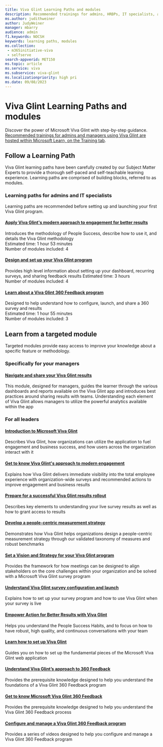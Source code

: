 ```yaml
---
title: Viva Glint Learning Paths and modules
description: Recommended trainings for admins, HRBPs, IT specialists, and managers using Viva Glint are hosted within Microsoft Learn.
ms.author: judithweiner
author: JudyWeiner
manager: mbarry
audience: admin
f1.keywords: NOCSH
keywords: learning paths, modules
ms.collection: 
 - m365initiative-viva
 - selfserve
search-appverid: MET150
ms.topic: article
ms.service: viva
ms.subservice: viva-glint
ms.localizationpriority: high pri
ms.date: 09/08/2023
---
```



# Viva Glint Learning Paths and modules
Discover the power of Microsoft Viva Glint with step-by-step guidance. [Recommended trainings for admins and managers using Viva Glint are hosted within Microsoft Learn, on the Training tab](https://learn.microsoft.com/training/browse/?terms=Viva%20Glint).

## Follow a Learning Path

Viva Glint learning paths have been carefully created by our Subject Matter Experts to provide a thorough self-paced and self-teachable learning experience. Learning paths are comprised of building blocks, referred to as modules.

### Learning paths for admins and IT specialists

Learning paths are recommended before setting up and launching your first Viva Glint program.

#### [Apply Viva Glint's modern approach to engagement for better results](https://learn.microsoft.com/training/paths/viva-glint-engagement/)
Introduces the methodology of People Success, describe how to use it, and details the Viva Glint methodology  
Estimated time: 1 hour 53 minutes  
Number of modules included: 4

#### [Design and set up your Viva Glint program]( https://learn.microsoft.com/training/paths/viva-glint-program-design-setup/)

Provides high level information about setting up your dashboard, recurring surveys, and sharing feedback results
Estimated time: 3 hours  
Number of modules included: 4

#### [Learn about a Viva Glint 360 Feedback program](https://learn.microsoft.com/training/paths/viva-glint-360-feedback%20program/)

Designed to help understand how to configure, launch, and share a 360 survey and results  
Estimated time: 1 hour 55 minutes  
Number of modules included: 3

## Learn from a targeted module
Targeted modules provide easy access to improve your knowledge about a specific feature or methodology.

### Specifically for your managers

#### [Navigate and share your Viva Glint results](https://learn.microsoft.com/training/modules/viva-glint-navigate-share-viva-glint-results/)
This module, designed for managers, guides the learner through the various dashboards and reports available on the Viva Glint app and introduces best practices around sharing results with teams. Understanding each element of Viva Glint allows managers to utilize the powerful analytics available within the app

### For all leaders

#### [Introduction to Microsoft Viva Glint](https://learn.microsoft.com/training/modules/viva-glint-introduction-viva-glint/)
Describes Viva Glint, how organizations can utilize the application to fuel engagement and business success, and how users across the organization interact with it

#### [Get to know Viva Glint's approach to modern engagement](https://learn.microsoft.com/training/modules/viva-glint-get-know-viva-glint-approach-modern-engagement/)
Explains how Viva Glint delivers immediate visibility into the total employee experience with organization-wide surveys and recommended actions to improve engagement and business results

#### [Prepare for a successful Viva Glint results rollout](https://learn.microsoft.com/training/modules/viva-glint-prepare-successful-results-rollout/)
Describes key elements to understanding your live survey results as well as how to grant access to results

#### [Develop a people-centric measurement strategy](https://learn.microsoft.com/training/modules/viva-glint-design-people-centric-measurement-strategy/)
Demonstrates how Viva Glint helps organizations design a people-centric measurement strategy through our validated taxonomy of measures and robust benchmarks

#### [Set a Vision and Strategy for your Viva Glint program](https://learn.microsoft.com/training/modules/viva-glint-set-vision-strategy/)
Provides the framework for how meetings can be designed to align stakeholders on the core challenges within your organization and be solved with a Microsoft Viva Glint survey program 

#### [Understand Viva Glint survey configuration and launch](https://learn.microsoft.com/training/modules/viva-glint-understand-viva-glint-survey-config-launch/)
Explains how to set up your survey program and how to use Viva Glint when your survey is live

#### [Empower Action for Better Results with Viva Glint]( https://learn.microsoft.com/training/modules/viva-glint-empower-action-better-results-viva-glint/)
Helps you understand the People Success Habits, and to focus on how to have robust, high quality, and continuous conversations with your team

#### [Learn how to set up Viva Glint](https://learn.microsoft.com/training/modules/viva-glint-learn-how-setup-viva-glint/)
Guides you on how to set up the fundamental pieces of the Microsoft Viva Glint web application 

#### [Understand Viva Glint’s approach to 360 Feedback](https://learn.microsoft.com/training/modules/viva-glint-understand-viva-glint-approach-360-feedback/)
Provides the prerequisite knowledge designed to help you understand the foundations of a Viva Glint 360 Feedback program

#### [Get to know Microsoft Viva Glint 360 Feedback](https://learn.microsoft.com/training/modules/viva-glint-get-to-know-viva-glint-360-feedback/)
Provides the prerequisite knowledge designed to help you understand the Viva Glint 360 Feedback process

#### [Configure and manage a Viva Glint 360 Feedback program](https://learn.microsoft.com/training/modules/viva-glint-configure-manage-viva-glint-360-feedback-program/)
Provides a series of videos designed to help you configure and manage a Viva Glint 360 Feedback program
